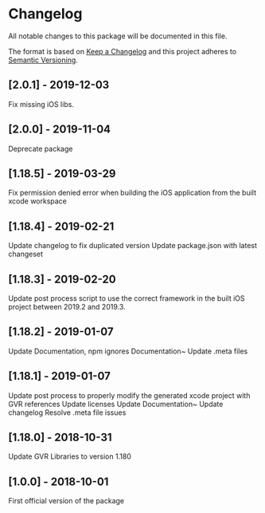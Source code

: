 # Changelog
All notable changes to this package will be documented in this file.

The format is based on [Keep a Changelog](http://keepachangelog.com/en/1.0.0/)
and this project adheres to [Semantic Versioning](http://semver.org/spec/v2.0.0.html).

## [2.0.1] - 2019-12-03

Fix missing iOS libs.

## [2.0.0] - 2019-11-04

Deprecate package

## [1.18.5] - 2019-03-29

Fix permission denied error when building the iOS application from the built xcode workspace

## [1.18.4] - 2019-02-21

Update changelog to fix duplicated version
Update package.json with latest changeset

## [1.18.3] - 2019-02-20

Update post process script to use the correct framework in the built iOS project between 2019.2 and 2019.3.

## [1.18.2] - 2019-01-07

Update Documentation, npm ignores Documentation~
Update .meta files

## [1.18.1] - 2019-01-07

Update post process to properly modify the generated xcode project with GVR references
Update licenses
Update Documentation~
Update changelog
Resolve .meta file issues

## [1.18.0] - 2018-10-31

Update GVR Libraries to version 1.180

## [1.0.0] - 2018-10-01

First official version of the package
